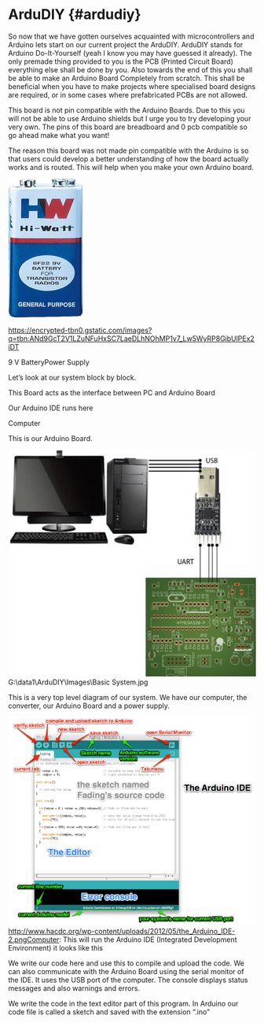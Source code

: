 # ArduDIY {#ardudiy}

So now that we have gotten ourselves acquainted with microcontrollers and Arduino lets start on our current project the ArduDIY. ArduDIY stands for Arduino Do-It-Yourself (yeah I know you may have guessed it already). The only premade thing provided to you is the PCB (Printed Circuit Board) everything else shall be done by you. Also towards the end of this you shall be able to make an Arduino Board Completely from scratch. This shall be beneficial when you have to make projects where specialised board designs are required, or in some cases where prefabricated PCBs are not allowed.

This board is not pin compatible with the Arduino Boards. Due to this you will not be able to use Arduino shields but I urge you to try developing your very own. The pins of this board are breadboard and 0 pcb compatible so go ahead make what you want!

The reason this board was not made pin compatible with the Arduino is so that users could develop a better understanding of how the board actually works and is routed. This will help when you make your own Arduino board.

![](../assets/picture_35.jpg)

https://encrypted-tbn0.gstatic.com/images?q=tbn:ANd9GcT2V1LZuNFuHxSC7LaeDLhNOhMP1v7_Lw5WyRP8GibUlPEx2iDT

9 V BatteryPower Supply

Let’s look at our system block by block.

This Board acts as the interface between PC and Arduino Board

Our Arduino IDE runs here

Computer

This is our Arduino Board.

![](../assets/picture_24.jpg)G:\data1\ArduDIY\Images\Basic System.jpg

This is a very top level diagram of our system. We have our computer, the converter, our Arduino Board and a power supply.

![](../assets/picture_44.png)http://www.hacdc.org/wp-content/uploads/2012/05/the_Arduino_IDE-2.pngComputer: This will run the Arduino IDE (Integrated Development Environment) it looks like this

We write our code here and use this to compile and upload the code. We can also communicate with the Arduino Board using the serial monitor of the IDE. It uses the USB port of the computer. The console displays status messages and also warnings and errors.

We write the code in the text editor part of this program. In Arduino our code file is called a sketch and saved with the extension “.ino”